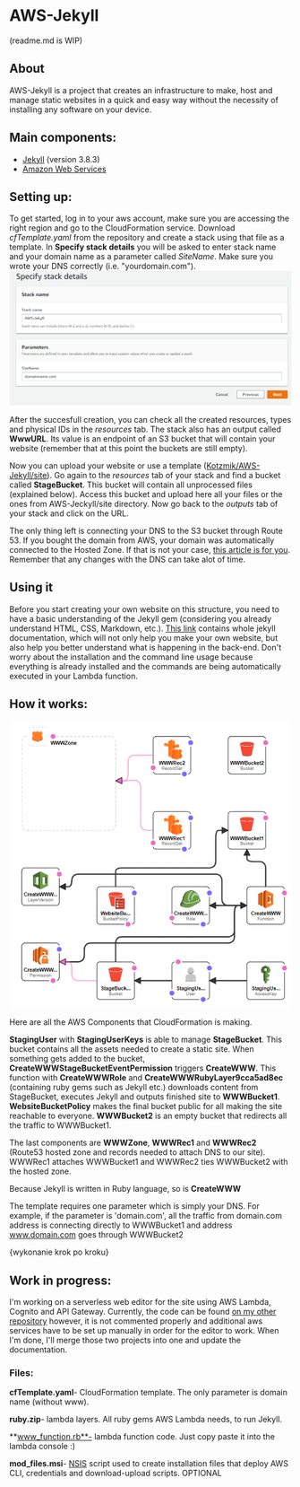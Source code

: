 # AWS-Jekyll
(readme.md is WIP)

## About
AWS-Jekyll is a project that creates an infrastructure to make, host and manage static websites in a quick and easy way without the necessity of installing any software on your device.

## Main components: 
- [Jekyll](https://jekyllrb.com) (version 3.8.3)
- [Amazon Web Services](https://aws.amazon.com)

## Setting up:
To get started, log in to your aws account, make sure you are accessing the right region and go to the CloudFormation service. Download *cfTemplate.yaml* from the repository and create a stack using that file as a template. In **Specify stack details** you will be asked to enter stack name and your domain name as a parameter called *SiteName*. Make sure you wrote your DNS correctly (i.e. "yourdomain.com"). ![1](img/1.png)

After the succesfull creation, you can check all the created resources, types and physical IDs in the *resources* tab. The stack also has an output called **WwwURL**. Its value is an endpoint of an S3 bucket that will contain your website (remember that at this point the buckets are still empty). 

Now you can upload your website or use a template ([Kotzmik/AWS-Jekyll/site](https://github.com/Kotzmik/AWS-Jekyll/tree/master/site)). Go again to the *resources* tab of your stack and find a bucket called **StageBucket**. This bucket will contain all unprocessed files (explained below). Access this bucket and upload here all your files or the ones from AWS-Jeckyll/site directory. Now go back to the *outputs* tab of your stack and click on the URL.

The only thing left is connecting your DNS to the S3 bucket through Route 53. If you bought the domain from AWS, your domain was automatically connected to the Hosted Zone. If that is not your case, [this article is for you](https://docs.aws.amazon.com/Route53/latest/DeveloperGuide/MigratingDNS.html). Remember that any changes with the DNS can take alot of time.

## Using it
Before you start creating your own website on this structure, you need to have a basic understanding of the Jekyll gem (considering you already understand HTML, CSS, Markdown, etc.). [This link](https://jekyllrb.com/docs/) contains whole jekyll documentation, which will not only help you make your own website, but also help you better understand what is happening in the back-end. Don't worry about the installation and the command line usage because everything is already installed and the commands are being automatically executed in your Lambda function. 
## How it works:
![Template](img/CF.png)

Here are all the AWS Components that CloudFormation is making. 

**StagingUser** with **StagingUserKeys** is able to manage **StageBucket**. 
This bucket contains all the assets needed to create a static site. 
When something gets added to the bucket, **CreateWWWStageBucketEventPermission** triggers **CreateWWW**. 
This function with **CreateWWWRole** and **CreateWWWRubyLayer9cca5ad8ec** (containing ruby gems such as Jekyll etc.) downloads content from StageBucket, executes Jekyll and outputs finished site to **WWWBucket1**. **WebsiteBucketPolicy** makes the final bucket public for all making the site reachable to everyone. 
**WWWBucket2** is an empty bucket that redirects all the traffic to WWWBucket1. 

The last components are **WWWZone**, **WWWRec1** and **WWWRec2** (Route53 hosted zone and records needed to attach DNS to our site). WWWRec1 attaches WWWBucket1 and WWWRec2 ties WWWBucket2 with the hosted zone. 

Because Jekyll is written in Ruby language, so is **CreateWWW**

The template requires one parameter which is simply your DNS. For example, if the parameter is 'domain.com', all the traffic from domain.com address is connecting directly to WWWBucket1 and address www.domain.com goes through WWWBucket2

{wykonanie krok po kroku}

## Work in progress:
I'm working on a serverless web editor for the site using AWS Lambda, Cognito and API Gateway. Currently, the code can be found [on my other repository](https://github.com/Kotzmik/git2s3test) however, it is not commented properly and additional aws services have to be set up manually in order for the editor to work. When I'm done, I'll merge those two projects into one and update the documentation.


### Files:
**cfTemplate.yaml**- CloudFormation template. The only parameter is domain name (without www).

**ruby.zip**- lambda layers. All ruby gems AWS Lambda needs, to run Jekyll.

**www_function.rb**- lambda function code. Just copy paste it into the lambda console :)

**mod_files.msi**- [NSIS](https://nsis.sourceforge.io/Main_Page) script used to create installation files that deploy AWS CLI, credentials and download-upload scripts. OPTIONAL
